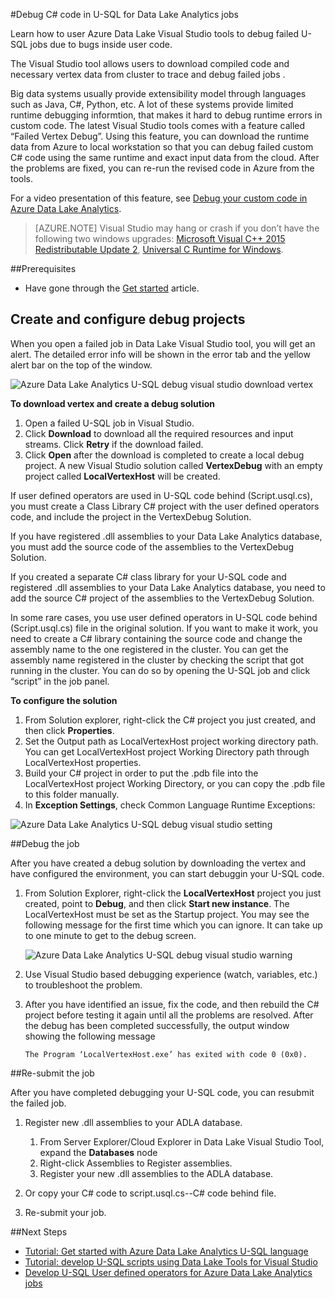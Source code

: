 <properties 
   pageTitle="Debug U-SQL jobs | Microsoft Azure" 
   description="Learn how to debug U-SQL failed vertex using Visual Studio. " 
   services="data-lake-analytics" 
   documentationCenter="" 
   authors="mumian" 
   manager="paulettm" 
   editor="cgronlun"/>
 
<tags
   ms.service="data-lake-analytics"
   ms.devlang="na"
   ms.topic="article"
   ms.tgt_pltfrm="na"
   ms.workload="big-data" 
   ms.date="09/02/2016"
   ms.author="jgao"/>



#Debug C# code in U-SQL for Data Lake Analytics jobs 

Learn how to user Azure Data Lake Visual Studio tools to debug failed U-SQL jobs due to bugs inside user code. 

The Visual Studio tool allows users to download compiled code and necessary vertex data from  cluster to trace and debug failed jobs .

Big data systems usually provide extensibility model through languages such as Java, C#, Python, etc. A lot of these systems provide limited runtime debugging informtion, that makes it hard to debug runtime errors in custom code. The latest Visual Studio tools comes with a feature called “Failed Vertex Debug”. Using this feature, you can download the runtime data from Azure to local workstation so that you can debug failed custom C# code using the same runtime and exact input data from the cloud.  After the problems are fixed, you can re-run the revised code in Azure from the tools.

For a video presentation of this feature, see [Debug your custom code in Azure Data Lake Analytics](https://mix.office.com/watch/1bt17ibztohcb).

>[AZURE.NOTE] Visual Studio may hang or crash if you don’t have the following two windows upgrades: [Microsoft Visual C++ 2015 Redistributable Update 2](https://www.microsoft.com/download/details.aspx?id=51682), 
[Universal C Runtime for Windows](https://www.microsoft.com/download/details.aspx?id=50410&wa=wsignin1.0).


##Prerequisites
-	Have gone through the [Get started](data-lake-analytics-data-lake-tools-get-started.md) article.

## Create and configure debug projects

When you open a failed job in Data Lake Visual Studio tool, you will get an alert. The detailed error info will be shown in the error tab and the yellow alert bar on the top of the window. 

![Azure Data Lake Analytics U-SQL debug visual studio download vertex](./media/data-lake-analytics-debug-u-sql-jobs/data-lake-analytics-download-vertex.png)

**To download vertex and create a debug solution**

1.	Open a failed U-SQL job in Visual Studio.
2.	Click **Download** to download all the required resources and input streams. Click **Retry** if the download failed.
3.	Click **Open** after the download is completed to create a local debug project. A new Visual Studio solution called **VertexDebug** with an empty project called **LocalVertexHost** will be created.

If user defined operators are used in U-SQL code behind (Script.usql.cs), you must create a Class Library C# project with the user defined operators code, and include the project in the VertexDebug Solution.

If you have registered .dll assemblies to your Data Lake Analytics database, you must add the source code of the assemblies to the VertexDebug Solution.
 
If you created a separate C# class library for your U-SQL code and registered .dll assemblies to your Data Lake Analytics database, you need to add the source C# project of the assemblies to the VertexDebug Solution.

In some rare cases, you use user defined operators in U-SQL code behind (Script.usql.cs) file in the original solution. If you want to make it work, you need to create a C# library containing the source code and change the assembly name to the one registered in the cluster. You can get the assembly name registered in the cluster by checking the script that got running in the cluster. You can do so by opening the U-SQL job and click “script” in the job panel. 

**To configure the solution**

1.	From Solution explorer, right-click the C# project you just created, and then click **Properties**.
2.	Set the Output path as LocalVertexHost project working directory path. You can get LocalVertexHost project Working Directory path through LocalVertexHost properties.
3.	Build your C# project in order to put the .pdb file into the LocalVertexHost project Working Directory, or you can copy the .pdb file to this folder manually.
4.	In **Exception Settings**, check Common Language Runtime Exceptions:

![Azure Data Lake Analytics U-SQL debug visual studio setting](./media/data-lake-analytics-debug-u-sql-jobs/data-lake-analytics-clr-exception-setting.png)
 
##Debug the job

After you have created a debug solution by downloading the vertex and have configured the environment, you can start debuggin your U-SQL code.

1.	From Solution Explorer, right-click the **LocalVertexHost** project you just created, point to **Debug**, and then click **Start new instance**. The LocalVertexHost must be set as the Startup project. You may see the following message for the first time which you can ignore. It can take up to one minute to get to the debug screen.
 
    ![Azure Data Lake Analytics U-SQL debug visual studio warning](./media/data-lake-analytics-debug-u-sql-jobs/data-lake-analytics-visual-studio-u-sql-debug-warning.png)

4.	Use Visual Studio based debugging experience (watch, variables, etc.) to troubleshoot the problem. 
5.	After you have identified an issue, fix the code, and then rebuild the C# project before testing it again until all the problems are resolved. After the debug has been completed successfully, the output window showing the following message 

        The Program ‘LocalVertexHost.exe’ has exited with code 0 (0x0).
 
##Re-submit the job

After you have completed debugging your U-SQL code, you can resubmit the failed job.

1. Register new .dll assemblies to your ADLA database.

    1.	From Server Explorer/Cloud Explorer in Data Lake Visual Studio Tool, expand the **Databases** node 
    2.	Right-click Assemblies to Register assemblies. 
    3.	Register your new .dll assemblies to the ADLA database.
 
2.	Or copy your C# code to script.usql.cs--C# code behind file.
3.	Re-submit your job.

##Next Steps

- [Tutorial: Get started with Azure Data Lake Analytics U-SQL language](data-lake-analytics-u-sql-get-started.md)
- [Tutorial: develop U-SQL scripts using Data Lake Tools for Visual Studio](data-lake-analytics-data-lake-tools-get-started.md)
- [Develop U-SQL User defined operators for Azure Data Lake Analytics jobs](data-lake-analytics-u-sql-develop-user-defined-operators.md)

